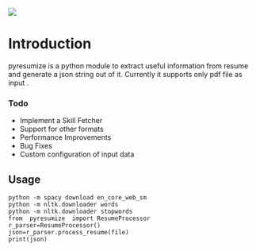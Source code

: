
![](https://github.com/karthagokul/pyresumize/blob/main/logo.png)

# Introduction
pyresumize is a python module to extract useful information from resume and generate a json string out of it. Currently it supports only pdf file as input . 

### Todo
* Implement a Skill Fetcher
* Support for other formats
* Performance Improvements
* Bug Fixes
* Custom configuration of input data

## Usage
    python -m spacy download en_core_web_sm
    python -m nltk.downloader words
    python -m nltk.downloader stopwords
    from  pyresumize  import ResumeProcessor
    r_parser=ResumeProcessor()
    json=r_parser.process_resume(file)
    print(json)

